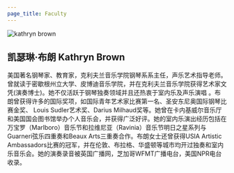 ```yaml
---
page_title: Faculty
---
```


![kathryn brown](/img/kathryn-brown.png)

## 凯瑟琳·布朗 Kathryn Brown

美国著名钢琴家、教育家，克利夫兰音乐学院钢琴系系主任，声乐艺术指导老师。曾就读于密歇根州立大学、皮博迪音乐学院，并在克利夫兰音乐学院获得艺术家文凭(演奏博士)。她不仅活跃于钢琴独奏领域并且还热衷于室内乐及声乐演唱 。布朗曾获得许多的国际奖项，如国际青年艺术家比赛第一名、圣安东尼奥国际钢琴比赛金奖、 Louis Sudler艺术奖、Darius Milhaud奖等。她曾在卡内基威尔音乐厅和美国国会图书馆举办个人音乐会，并获得广泛好评。她的室内乐演出经历包括在万宝罗（Marlboro）音乐节和拉维尼亚（Ravinia）音乐节明日之星系列与Guarneri弦乐四重奏和Beaux Arts三重奏合作。布朗女士还曾获得USIA Artistic Ambassadors比赛的冠军，并在伦敦、布拉格、华盛顿等城市均开过独奏和室内乐音乐会。她的演奏录音被英国广播网，芝加哥WFMT广播电台，美国NPR电台收录。
